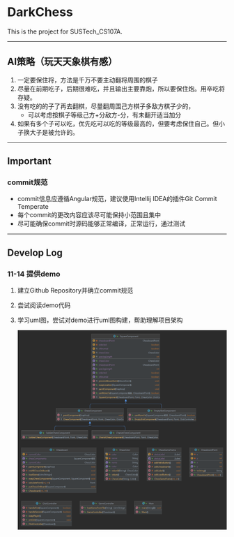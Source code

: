 # DarkChess

This is the project for SUSTech_CS107A.

------

## AI策略（玩天天象棋有感）

1. 一定要保住将，方法是千万不要主动翻将周围的棋子
2. 尽量在前期吃子，后期很难吃，并且输出主要靠炮，所以要保住炮。用卒吃将存疑。
3. 没有吃的的子了再去翻棋，尽量翻周围己方棋子多敌方棋子少的，
   - 可以考虑按棋子等级己方+分敌方-分，有未翻开适当加分
4. 如果有多个子可以吃，优先吃可以吃的等级最高的，但要考虑保住自己。但小子换大子是被允许的。

------

## Important

### commit规范

- commit信息应遵循Angular规范，建议使用Intellij IDEA的插件Git Commit Temperate
- 每个commit的更改内容应该尽可能保持小范围且集中
- 尽可能确保commit时源码能够正常编译，正常运行，通过测试

------

## Develop Log

### 11-14 提供demo

1. 建立Github Repository并确立commit规范

2. 尝试阅读demo代码

3. 学习uml图，尝试对demo进行uml图构建，帮助理解项目架构

   ![image-20221115165939210](./README.assets/image-20221115165939210.png)

   

